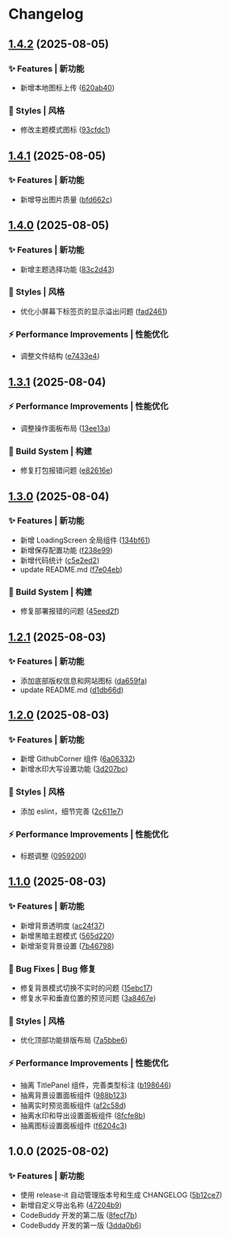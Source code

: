 # Changelog

## [1.4.2](https://github.com/baiwumm/cover-magic/compare/1.4.1...1.4.2) (2025-08-05)

### ✨ Features | 新功能

* 新增本地图标上传 ([620ab40](https://github.com/baiwumm/cover-magic/commit/620ab40c05e34528de9dd71511f1f6e5e2c2ba45))

### 💄 Styles | 风格

* 修改主题模式图标 ([93cfdc1](https://github.com/baiwumm/cover-magic/commit/93cfdc152bd1c01f180ecfd5ec3e3e7753878bfd))

## [1.4.1](https://github.com/baiwumm/cover-magic/compare/1.4.0...1.4.1) (2025-08-05)

### ✨ Features | 新功能

* 新增导出图片质量 ([bfd662c](https://github.com/baiwumm/cover-magic/commit/bfd662cefbb72fd41a309caa5d9eef2832903f61))

## [1.4.0](https://github.com/baiwumm/cover-magic/compare/1.3.1...1.4.0) (2025-08-05)

### ✨ Features | 新功能

* 新增主题选择功能 ([83c2d43](https://github.com/baiwumm/cover-magic/commit/83c2d43fb072455118b6deef24e8a8a195f081dc))

### 💄 Styles | 风格

* 优化小屏幕下标签页的显示溢出问题 ([fad2461](https://github.com/baiwumm/cover-magic/commit/fad2461b312803c498f0815e83bf67d4ba436c3c))

### ⚡ Performance Improvements | 性能优化

* 调整文件结构 ([e7433e4](https://github.com/baiwumm/cover-magic/commit/e7433e4281254638d75d5f75bb932c20bf03d575))

## [1.3.1](https://github.com/baiwumm/cover-magic/compare/1.3.0...1.3.1) (2025-08-04)

### ⚡ Performance Improvements | 性能优化

* 调整操作面板布局 ([13ee13a](https://github.com/baiwumm/cover-magic/commit/13ee13a54bceede2f9d381a23c84b5d5d2edcef1))

### 👷‍ Build System | 构建

* 修复打包报错问题 ([e82616e](https://github.com/baiwumm/cover-magic/commit/e82616ea9904f02a06e0e27f0b8d216fde8f8d53))

## [1.3.0](https://github.com/baiwumm/cover-magic/compare/1.2.1...1.3.0) (2025-08-04)

### ✨ Features | 新功能

* 新增 LoadingScreen 全局组件 ([134bf61](https://github.com/baiwumm/cover-magic/commit/134bf6155dda3c74be48ff52895cb96a3db153e0))
* 新增保存配置功能 ([f238e99](https://github.com/baiwumm/cover-magic/commit/f238e99c83b4a4c358d115e26c9bd70003e6319c))
* 新增代码统计 ([c5e2ed2](https://github.com/baiwumm/cover-magic/commit/c5e2ed22360a30db58a74b340a52efa76bc680e1))
* update README.md ([f7e04eb](https://github.com/baiwumm/cover-magic/commit/f7e04ebcfb1b101854fc4f5f4fa39ef4722eb25a))

### 👷‍ Build System | 构建

* 修复部署报错的问题 ([45eed2f](https://github.com/baiwumm/cover-magic/commit/45eed2ff78e2387f2b077fd59d76424ee8809e9e))

## [1.2.1](https://github.com/baiwumm/cover-magic/compare/1.2.0...1.2.1) (2025-08-03)

### ✨ Features | 新功能

* 添加底部版权信息和网站图标 ([da659fa](https://github.com/baiwumm/cover-magic/commit/da659faf374f2786278bf6597ad8aed318c8ebfd))
* update README.md ([d1db66d](https://github.com/baiwumm/cover-magic/commit/d1db66d7d5e6cda78e824d52875e78e0bf6280bf))

## [1.2.0](https://github.com/baiwumm/cover-magic/compare/1.1.0...1.2.0) (2025-08-03)

### ✨ Features | 新功能

* 新增 GithubCorner 组件 ([6a06332](https://github.com/baiwumm/cover-magic/commit/6a063322e85b376daf87795b3292f2df8304379b))
* 新增水印大写设置功能 ([3d207bc](https://github.com/baiwumm/cover-magic/commit/3d207bca54b7233218412042919cd19719f1159f))

### 💄 Styles | 风格

* 添加 eslint，细节完善 ([2c611e7](https://github.com/baiwumm/cover-magic/commit/2c611e718f17f5a37831cc508b27da8f8b4c9f5e))

### ⚡ Performance Improvements | 性能优化

* 标题调整 ([0959200](https://github.com/baiwumm/cover-magic/commit/0959200cbed45eaa13734efee5d8c62289501005))

## [1.1.0](https://github.com/baiwumm/vue3-mini-cover/compare/1.0.0...1.1.0) (2025-08-03)

### ✨ Features | 新功能

* 新增背景透明度 ([ac24f37](https://github.com/baiwumm/vue3-mini-cover/commit/ac24f370cd4e40ebbc2d4a74ffabb024fe9dc1bf))
* 新增黑暗主题模式 ([565d220](https://github.com/baiwumm/vue3-mini-cover/commit/565d2206d537c32b417bd6ee9dc4956e24e69094))
* 新增渐变背景设置 ([7b46798](https://github.com/baiwumm/vue3-mini-cover/commit/7b46798d533831a08f95ede79790e3547db4d3a4))

### 🐛 Bug Fixes | Bug 修复

* 修复背景模式切换不实时的问题 ([15ebc17](https://github.com/baiwumm/vue3-mini-cover/commit/15ebc171822680a22bfd9035c5b7d22dc106a6b7))
* 修复水平和垂直位置的预览问题 ([3a8467e](https://github.com/baiwumm/vue3-mini-cover/commit/3a8467eae4ecee05d5d030d6434a605b3de117df))

### 💄 Styles | 风格

* 优化顶部功能排版布局 ([7a5bbe6](https://github.com/baiwumm/vue3-mini-cover/commit/7a5bbe63033c6c96229adcf549ae27fc1a3f6783))

### ⚡ Performance Improvements | 性能优化

* 抽离 TitlePanel 组件，完善类型标注 ([b198646](https://github.com/baiwumm/vue3-mini-cover/commit/b1986462835dcc02ea73112b181b45591ac5482f))
* 抽离背景设置面板组件 ([988b123](https://github.com/baiwumm/vue3-mini-cover/commit/988b1236c60e262f711c6910c8e20ab18a74aa95))
* 抽离实时预览面板组件 ([af2c58d](https://github.com/baiwumm/vue3-mini-cover/commit/af2c58ddfa109a01452009ec674e9eebcb7944da))
* 抽离水印和导出设置面板组件 ([8fcfe8b](https://github.com/baiwumm/vue3-mini-cover/commit/8fcfe8b52328a83fcd500b9b4d387dc885427363))
* 抽离图标设置面板组件 ([f6204c3](https://github.com/baiwumm/vue3-mini-cover/commit/f6204c3211ddfcf42aaf9babd785df36393dc277))

## 1.0.0 (2025-08-02)

### ✨ Features | 新功能

* 使用 release-it 自动管理版本号和生成 CHANGELOG ([5b12ce7](https://github.com/baiwumm/vue3-mini-cover/commit/5b12ce771ffd71ae87e305df88855b8e0db421d9))
* 新增自定义导出名称 ([47204b9](https://github.com/baiwumm/vue3-mini-cover/commit/47204b93b58755cc50012863246ab0d2635407ce))
* CodeBuddy 开发的第二版 ([8fecf7b](https://github.com/baiwumm/vue3-mini-cover/commit/8fecf7b4b0cab999a15c444681e7692425a3e68e))
* CodeBuddy 开发的第一版 ([3dda0b6](https://github.com/baiwumm/vue3-mini-cover/commit/3dda0b65ae6332ac908ae9ce171d8729eb0101bc))
